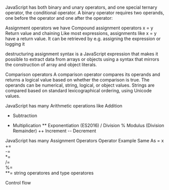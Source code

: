JavaScript has both binary and unary operators, and one special ternary operator, the conditional operator. A binary operator requires two operands, one before the operator and one after the operator:

Assignment operators we have Compound assignment operators
x = y 
Return value and chaining
Like most expressions, assignments like x = y have a return value. It can be retrieved by e.g. assigning the expression or logging it

 destructuring assignment syntax is a JavaScript expression that makes it possible to extract data from arrays or objects using a syntax that mirrors the construction of array and object literals.

 Comparison operators
A comparison operator compares its operands and returns a logical value based on whether the comparison is true. The operands can be numerical, string, logical, or object values. Strings are compared based on standard lexicographical ordering, using Unicode values.

JavaScript has many Arithmetic operations like 
Addition
-	Subtraction
*	Multiplication
**	Exponentiation (ES2016)
/	Division
%	Modulus (Division Remainder)
++	Increment
--	Decrement

JavaScript has many  Assignment Operators 
Operator	Example	Same As
=	x 
+=	
-=	
*=	
/=	
%=	
**=
string operatores and type operatores 

Control flow
